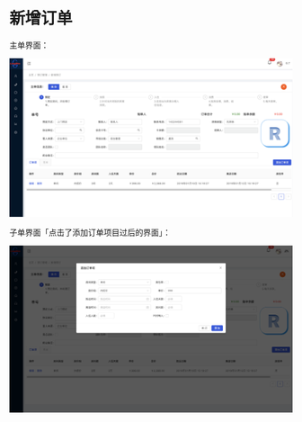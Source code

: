 # 新增订单

主单界面：

![图片](/document/image/HTL001-1.png)

子单界面「点击了添加订单项目过后的界面」：

![图片](/document/image/HTL001-2.png)


